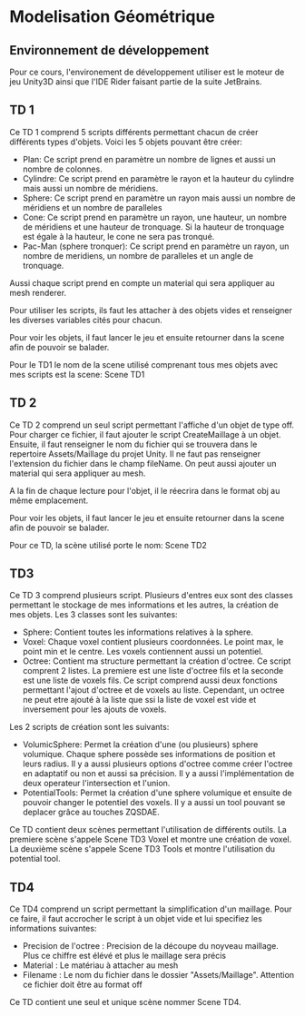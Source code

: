 # Modelisation Géométrique 

## Environnement de développement

Pour ce cours, l'environement de développement utiliser est le moteur de jeu Unity3D ainsi que l'IDE Rider faisant partie de la suite JetBrains.

## TD 1

Ce TD 1 comprend 5 scripts différents permettant chacun de créer différents types d'objets. Voici les 5 objets pouvant être créer:

- Plan: Ce script prend en paramètre un nombre de lignes et aussi un nombre de colonnes.
- Cylindre: Ce script prend en paramètre le rayon et la hauteur du cylindre mais aussi un nombre de méridiens.
- Sphere: Ce script prend en paramètre un rayon mais aussi un nombre de méridiens et un nombre de paralleles
- Cone: Ce script prend en paramètre un rayon, une hauteur, un nombre de méridiens et une hauteur de tronquage. Si la hauteur de tronquage est égale à la hauteur, le cone ne sera pas tronqué.
- Pac-Man (sphere tronquer): Ce script prend en paramètre un rayon, un nombre de meridiens, un nombre de paralleles et un angle de tronquage.

Aussi chaque script prend en compte un material qui sera appliquer au mesh renderer.

Pour utiliser les scripts, ils faut les attacher à des objets vides et renseigner les diverses variables cités pour chacun.

Pour voir les objets, il faut lancer le jeu et ensuite retourner dans la scene afin de pouvoir se balader.

Pour le TD1 le nom de la scene utilisé comprenant tous mes objets avec mes scripts est la scene: Scene TD1

## TD 2

Ce TD 2 comprend un seul script permettant l'affiche d'un objet de type off.
Pour charger ce fichier, il faut ajouter le script CreateMaillage à un objet. Ensuite, il faut renseigner le nom du fichier qui se trouvera dans le repertoire Assets/Maillage du projet Unity. Il ne faut pas renseigner l'extension du fichier dans le champ fileName. On peut aussi ajouter un material qui sera appliquer au mesh.

A la fin de chaque lecture pour l'objet, il le réecrira dans le format obj au même emplacement.

Pour voir les objets, il faut lancer le jeu et ensuite retourner dans la scene afin de pouvoir se balader.

Pour ce TD, la scène utilisé porte le nom: Scene TD2

## TD3

Ce TD 3 comprend plusieurs script. Plusieurs d'entres eux sont des classes permettant le stockage de mes informations et les autres, la création de mes objets.
Les 3 classes sont les suivantes:
- Sphere: Contient toutes les informations relatives à la sphere.
- Voxel: Chaque voxel contient plusieurs coordonnées. Le point max, le point min et le centre. Les voxels contiennent aussi un potentiel.
- Octree: Contient ma structure permettant la création d'octree. Ce script comprent 2 listes. La premiere est une liste d'octree fils et la seconde est une liste de voxels fils. Ce script comprend aussi deux fonctions permettant l'ajout d'octree et de voxels au liste. Cependant, un octree ne peut etre ajouté à la liste que ssi la liste de voxel est vide et inversement pour les ajouts de voxels.

Les 2 scripts de création sont les suivants:
- VolumicSphere: Permet la création d'une (ou plusieurs) sphere volumique. Chaque sphere possède ses informations de position et leurs radius. Il y a aussi plusieurs options d'octree comme créer l'octree en adaptatif ou non et aussi sa précision. Il y a aussi l'implémentation de deux operateur l'intersection et l'union.
- PotentialTools: Permet la création d'une sphere volumique et ensuite de pouvoir changer le potentiel des voxels. Il y a aussi un tool pouvant se deplacer grâce au touches ZQSDAE. 

Ce TD contient deux scènes permettant l'utilisation de différents outils.
La premiere scène s'appele Scene TD3 Voxel et montre une création de voxel.
La deuxième scène s'appele Scene TD3 Tools et montre l'utilisation du potential tool.

## TD4

Ce TD4 comprend un script permettant la simplification d'un maillage. Pour ce faire, il faut accrocher le script à un objet vide et lui specifiez les informations suivantes:
- Precision de l'octree : Precision de la découpe du noyveau maillage. Plus ce chiffre est élévé et plus le maillage sera précis
- Material : Le matériau à attacher au mesh
- Filename : Le nom du fichier dans le dossier "Assets/Maillage". Attention ce fichier doit être au format off

Ce TD contient une seul et unique scène nommer Scene TD4.